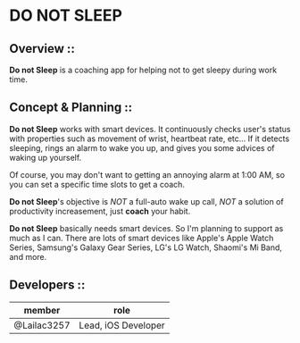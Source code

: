 # DO NOT SLEEP

## Overview ::
**Do not Sleep** is a coaching app for helping not to get sleepy during work time. 

## Concept & Planning ::
**Do not Sleep** works with smart devices. It continuously checks user's status with properties such as movement of wrist, heartbeat rate, etc... If it detects sleeping, rings an alarm to wake you up, and gives you some advices of waking up yourself. 

Of course, you may don't want to getting an annoying alarm at 1:00 AM, so you can set a specific time slots to get a coach. 

**Do not Sleep**'s objective is *NOT* a full-auto wake up call, *NOT* a solution of productivity increasement, just **coach** your habit. 

**Do not Sleep** basically needs smart devices. So I'm planning to support as much as I can. There are lots of smart devices like Apple's Apple Watch Series, Samsung's Galaxy Gear Series, LG's LG Watch, Shaomi's Mi Band, and more.

## Developers ::

member              | role               
------------------- | -------------------
@Lailac3257         | Lead, iOS Developer
